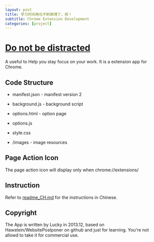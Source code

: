 ```yaml
---
layout: post
title: 学习时间再也不刷微博了，摔！
subtitle: Chrome Extension Development
categories: [project]
---
```


# [Do not be distracted](https://github.com/lucky521/Donot-be-distracted)

A useful to Help you stay focus on your work.
It is a extension app for Chrome.

## Code Structure

- manifest.json - manifest version 2

- background.js - background script

- options.html - option page  
- options.js  
- style.css  

- /images - image resources

## Page Action Icon
The page action icon will display only when chrome://extensions/

## Instruction
Refer to [readme_CH.md](https://github.com/lucky521/Donot-be-distracted/blob/master/readme_CH.md) for the instructions in Chinese.

## Copyright
The App is written by Lucky in 2013.12, based on Hawstein/WebsitePostponer on github and just for learning. You're not allowd to take it for commercial use.
